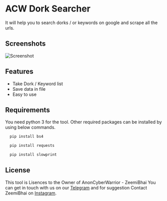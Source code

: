 
# ACW Dork Searcher
It will help you to search dorks / or keywords on google and scrape all the urls.


## Screenshots

![Screenshot](https://github.com/ZeemiBhai786/Dork-Searcher/blob/main/Dork%20Searcher.png?raw=true)


## Features

- Take Dork / Keyword list
- Save data in file
- Easy to use


## Requirements

You need python 3 for the tool. 
Other required packages can be installed by using below commands.

```python
  pip install bs4
```
```python
  pip install requests
```
```python
  pip install slowprint
```


## License
This tool is Lisences to the Owner of AnonCyberWarrior - ZeemiBhai
You can get in touch with us on our [Telegram](https://t.me/AnonCyberWarrior) and for suggestion Contact ZeemiBhai on 
[Instagram](https://instagram.com/zeemibhai).




